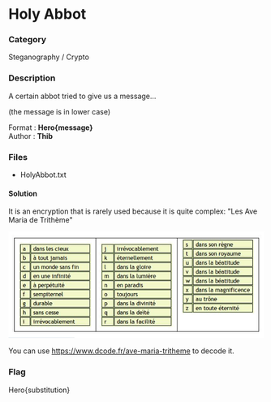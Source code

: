 # Holy Abbot

### Category

Steganography / Crypto

### Description

A certain abbot tried to give us a message...

(the message is in lower case)

Format : **Hero{message}**<br>
Author : **Thib**

### Files

- HolyAbbot.txt

#### Solution

It is an encryption that is rarely used because it is quite complex: "Les Ave Maria de Trithème" 

![image](LesAveMariadeTritheme.jpeg)

You can use https://www.dcode.fr/ave-maria-tritheme to decode it.

### Flag

Hero{substitution}
